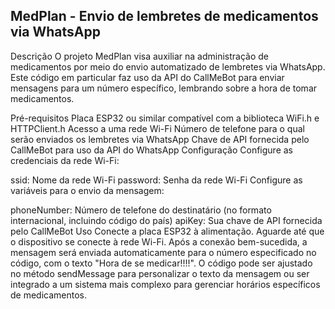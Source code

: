 ## MedPlan - Envio de lembretes de medicamentos via WhatsApp
Descrição
O projeto MedPlan visa auxiliar na administração de medicamentos por meio do envio automatizado de lembretes via WhatsApp. Este código em particular faz uso da API do CallMeBot para enviar mensagens para um número específico, lembrando sobre a hora de tomar medicamentos.

Pré-requisitos
Placa ESP32 ou similar compatível com a biblioteca WiFi.h e HTTPClient.h
Acesso a uma rede Wi-Fi
Número de telefone para o qual serão enviados os lembretes via WhatsApp
Chave de API fornecida pelo CallMeBot para uso da API do WhatsApp
Configuração
Configure as credenciais da rede Wi-Fi:

ssid: Nome da rede Wi-Fi
password: Senha da rede Wi-Fi
Configure as variáveis para o envio da mensagem:

phoneNumber: Número de telefone do destinatário (no formato internacional, incluindo código do país)
apiKey: Sua chave de API fornecida pelo CallMeBot
Uso
Conecte a placa ESP32 à alimentação.
Aguarde até que o dispositivo se conecte à rede Wi-Fi.
Após a conexão bem-sucedida, a mensagem será enviada automaticamente para o número especificado no código, com o texto "Hora de se medicar!!!!".
O código pode ser ajustado no método sendMessage para personalizar o texto da mensagem ou ser integrado a um sistema mais complexo para gerenciar horários específicos de medicamentos.
